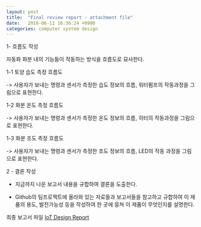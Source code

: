 ```yaml
---
layout: post
title:  "Final review report - attachment file"
date:   2016-06-11 16:36:24 +0900
categories: computer system design
---
```

1- 흐름도 작성

  자동화 화분 내의 기능들이 작동하는 방식을 흐름도로 묘사한다.

 1-1 토양 습도 측정 흐름도

   -> 사용자가 보내는 명령과 센서가 측정한 습도 정보의 흐름, 워터펌프의 작동과정을 그림으로 표현한다.

 1-2 화분 온도 측정 흐름도

   -> 사용자가 보내는 명령과 센서가 측정한 온도 정보의 흐름, 히터의 작동과정을 그림으로 표현한다.

 1-3 화분 조도 측정 흐름도

   -> 사용자가 보내는 명령과 센서가 측정한 조도 정보의 흐름, LED의 작동 과정을 그림으로 표현한다.

2 - 결론 작성

 - 지금까지 나온 보고서 내용을 규합하여 결론을 도출한다.

 - Github의 팀프로젝트에 올라와 있는 자료들과 보고서들을 참고하고 규합하여 이 제품의 용도, 발전가능성 등을 작성하여 한 곳에 뭉쳐 이 제품이 무엇인지를 설명한다.

최종 보고서 파일
[IoT Design Report](http://slow13.github.io/asset/IoT_Design_Report.pdf)

